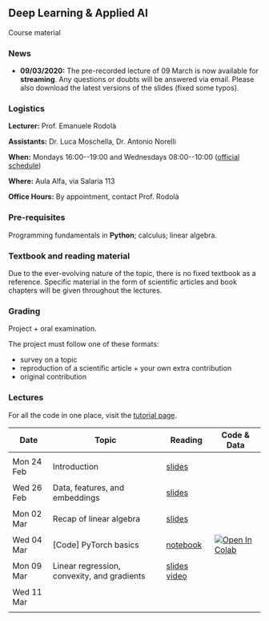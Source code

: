 ## Deep Learning & Applied AI

Course material

### News

- **09/03/2020:** The pre-recorded lecture of 09 March is now available for **streaming**. Any questions or doubts will be answered via email. Please also download the latest versions of the slides (fixed some typos).

### Logistics

**Lecturer:** Prof. Emanuele Rodolà

**Assistants:** Dr. Luca Moschella, Dr. Antonio Norelli

**When:** Mondays 16:00--19:00 and Wednesdays 08:00--10:00 ([official schedule](https://www.studiareinformatica.uniroma1.it/laurea-magistrale/orario-lezioni))

**Where:** Aula Alfa, via Salaria 113

**Office Hours:** By appointment, contact Prof. Rodolà

### Pre-requisites

Programming fundamentals in **Python**; calculus; linear algebra.

### Textbook and reading material

Due to the ever-evolving nature of the topic, there is no fixed textbook as a reference. Specific material in the form of scientific articles and book chapters will be given throughout the lectures.

### Grading

Project + oral examination.

The project must follow one of these formats:

- survey on a topic
- reproduction of a scientific article + your own extra contribution
- original contribution

### Lectures

For all the code in one place, visit the [tutorial page](https://lucmos.github.io/DLAI-s2-2020-tutorials/).

**Date** | **Topic** | **Reading** | **Code & Data**
------------ | ------------- | ------------ | ------------
| | |
Mon 24 Feb | Introduction | [slides](https://github.com/erodola/DLAI-s2-2020/raw/master/01_intro/01-intro.pdf) | 
| | |
Wed 26 Feb | Data, features, and embeddings | [slides](https://github.com/erodola/DLAI-s2-2020/raw/master/02_data/02-data.pdf) |
| | |
Mon 02 Mar | Recap of linear algebra | [slides](https://github.com/erodola/DLAI-s2-2020/raw/master/03_linalg/03-linalg.pdf) |
| | |
Wed 04 Mar | [Code] PyTorch basics | [notebook](https://nbviewer.jupyter.org/github/lucmos/DLAI-s2-2020-tutorials/blob/master/01/01_Tensor_basics.ipynb) | [![Open In Colab](https://colab.research.google.com/assets/colab-badge.svg)](https://colab.research.google.com/github/lucmos/DLAI-s2-2020-tutorials/blob/master/01/01_Tensor_basics.ipynb)
| | |
Mon 09 Mar | Linear regression, convexity, and gradients | [slides](https://github.com/erodola/DLAI-s2-2020/raw/master/04_linear/04-linear.pdf) [video](https://www.youtube.com/watch?v=QP82n2GvtEc) |
| | |
Wed 11 Mar |  |  |
| | |
